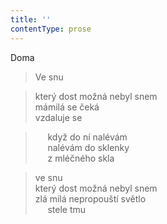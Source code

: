 ```yaml
---
title: ''
contentType: prose
---
```


Doma

> Ve snu

> který dost možná nebyl snem  
> mámilá se čeká  
> vzdaluje se

>      když do ní nalévám  
>      nalévám do sklenky  
>      z mléčného skla

> ve snu  
> který dost možná nebyl snem  
> zlá milá nepropouští světlo  
>      stele tmu
